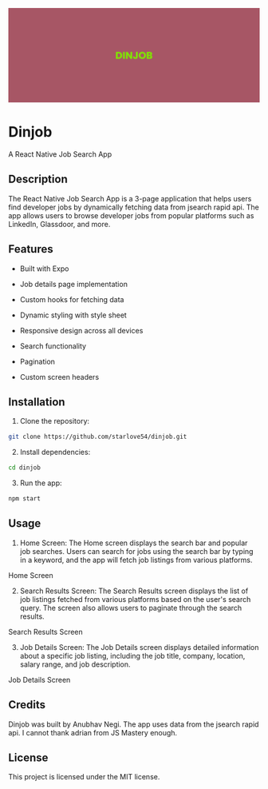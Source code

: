 ![banner](assets/images/banner.png)
# Dinjob

A React Native Job Search App

## Description

The React Native Job Search App is a 3-page application that helps users find developer jobs by dynamically fetching data from jsearch rapid api. The app allows users to browse developer jobs from popular platforms such as LinkedIn, Glassdoor, and more.


## Features

+ Built with Expo

+ Job details page implementation

+ Custom hooks for fetching data

+ Dynamic styling with style sheet

+ Responsive design across all devices

+ Search functionality

+ Pagination

+ Custom screen headers


## Installation

  

1. Clone the repository:

  


```bash
git clone https://github.com/starlove54/dinjob.git
```



2. Install dependencies:

  
```bash
cd dinjob
```



3. Run the app:

```bash
npm start
```
  



## Usage

1. Home Screen: The Home screen displays the search bar and popular job searches. Users can search for jobs using the search bar by typing in a keyword, and the app will fetch job listings from various platforms.

  

Home Screen

  

2. Search Results Screen: The Search Results screen displays the list of job listings fetched from various platforms based on the user's search query. The screen also allows users to paginate through the search results.

  

Search Results Screen

  

3. Job Details Screen: The Job Details screen displays detailed information about a specific job listing, including the job title, company, location, salary range, and job description.

  

Job Details Screen

  

## Credits

Dinjob was built by Anubhav Negi. The app uses data from the jsearch rapid api. I cannot thank adrian from JS Mastery enough.

  

## License

This project is licensed under the MIT license.